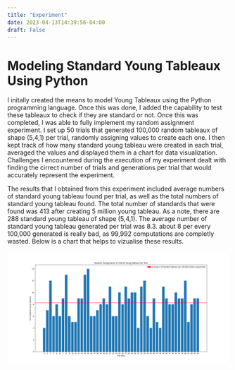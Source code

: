 ```yaml
---
title: "Experiment"
date: 2023-04-13T14:39:56-04:00
draft: False
---
```


# Modeling Standard Young Tableaux Using Python

I initally created the means to model Young Tableaux using the Python programming language. Once this was done, I added the capability to test these tableaux to check if they are standard or not. Once this was completed, I was able to fully implement my random assignment experiment. I set up 50 trials that generated 100,000 random tableaux of shape (5,4,1) per trial, randomly assigning values to create each one. I then kept track of how many standard young tableau were created in each trial, averaged the values and displayed them in a chart for data visualization. Challenges I encountered during the execution of my experiment dealt with finding the cirrect number of trials and generations per trial that would accurately represent the experiment.

The results that I obtained from this experiment included average numbers of standard young tableau found per trial, as well as the total numbers of standard young tableau found. The total number of standards that were found was 413 after creating 5 million young tableau. As a note, there are 288 standard young tableau of shape (5,4,1). The average number of standard young tableau generated per trial was 8.3. about 8 per every 100,000 generated is really bad, as 99,992 computations are completly wasted. Below is a chart that helps to vizualise these results.

![Prototype Experiment Chart](/static/fa-icons/prototype_experiment.png)